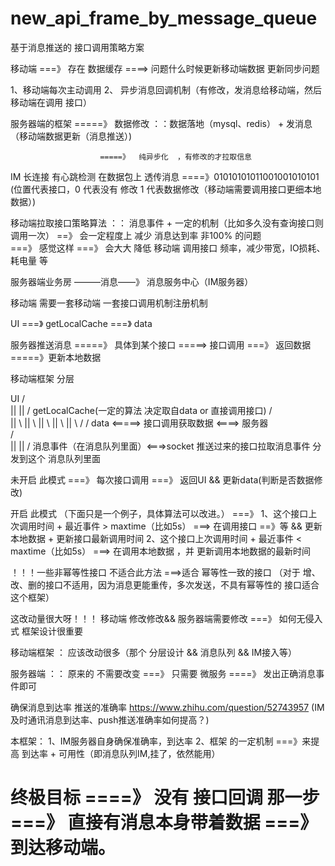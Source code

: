 # new_api_frame_by_message_queue

基于消息推送的  接口调用策略方案

移动端  ===》 存在 数据缓存  ====>	问题什么时候更新移动端数据    更新同步问题

1、移动端每次主动调用  2、		异步消息回调机制（有修改，发消息给移动端，然后 移动端在调用 接口）

服务器端的框架  =====》 数据修改 ：：数据落地（mysql、redis）  +  发消息（移动端数据更新（消息推送）) 

					    =====》  纯异步化  ，有修改的才拉取信息

IM 长连接   有心跳检测 		在数据包上  透传消息   ====》01010101011001001010101 (位置代表接口，0 代表没有 修改 1 代表数据修改（移动端需要调用接口更细本地数据）)


移动端拉取接口策略算法  ：：    消息事件  +  一定的机制（比如多久没有查询接口则 调用一次） ==》 会一定程度上 减少 消息达到率 非100% 的问题   
                            ===》 感觉这样 ===》 会大大  降低 移动端 调用接口   频率，减少带宽，IO损耗、耗电量 等


服务器端业务房   ———消息——》 	消息服务中心（IM服务器）

			
移动端
需要一套移动端  一套接口调用机制注册机制   

UI     ===》 getLocalCache   ===》 data

服务器推送消息   =====》 具体到某个接口   =====> 接口调用  ===》 返回数据   =====》更新本地数据


移动端框架 分层

UI 
/\
||
||
\/
getLocalCache(一定的算法  决定取自data  or 直接调用接口)
/\
||   \\
||	 \\
||	     \\
||		\\
||		    \\
\/		     \/
data    <=====>  接口调用获取数据   <====> 服务器       
			/\
			||
			||
			\/
		消息事件（在消息队列里面）<===>socket 推送过来的接口拉取消息事件 分发到这个 消息队列里面

未开启 此模式
===》 每次接口调用   ===》 返回UI  && 更新data(判断是否数据修改) 


开启 此模式
（下面只是一个例子，具体算法可以改进。）
===》 1、这个接口上次调用时间 +   最近事件  >   maxtime（比如5s）   ===> 在调用接口  ==》等  && 更新本地数据 +  更新接口最新调用时间
	    2、这个接口上次调用时间 +   最近事件  <   maxtime（比如5s）   ===> 在调用本地数据 ，并 更新调用本地数据的最新时间

！！！一些非幂等性接口  不适合此方法  ===>适合  幂等性一致的接口  （对于 增、改、删的接口不适用，因为消息更能重传，多次发送，不具有幂等性的 接口适合这个框架）

这改动量很大呀！！！  移动端 修改修改&&  服务器端需要修改  ===》 如何无侵入式 框架设计很重要

移动端框架  ：  应该改动很多（那个 分层设计  && 消息队列  &&  IM接入等）

服务器端 ：： 原来的 不需要改变  ===》 只需要 微服务   ====》 发出正确消息事件即可

确保消息到达率 推送的准确率
https://www.zhihu.com/question/52743957 (IM及时通讯消息到达率、push推送准确率如何提高？)


本框架：
1、IM服务器自身确保准确率，到达率
2、框架 的一定机制   ===》来提高 到达率 + 可用性（即消息队列IM,挂了，依然能用）


# 终极目标 ====》 没有  接口回调 那一步   ===》 直接有消息本身带着数据  ===》到达移动端。




